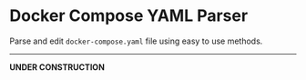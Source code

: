 # Docker Compose YAML Parser

Parse and edit `docker-compose.yaml` file using easy to use methods.

---

**UNDER CONSTRUCTION**